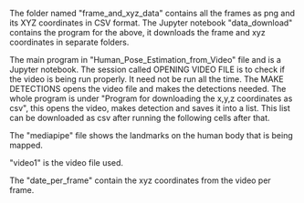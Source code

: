 The folder named "frame_and_xyz_data" contains all the frames as png and its XYZ coordinates in CSV format.
The Jupyter notebook "data_download" contains the program for the above, it downloads the frame and xyz coordinates in separate folders.

The main program in "Human_Pose_Estimation_from_Video" file and is a Jupyter notebook. 
The session called OPENING VIDEO FILE  is to check if the video is being run properly. It need not be run all the time. 
The MAKE DETECTIONS opens the video file and makes the detections needed.
The whole program is under "Program for downloading the x,y,z coordinates as csv", this opens the video, makes detection and saves it into a list.
This list can be downloaded as csv after running the following cells after that. 

The "mediapipe" file shows the landmarks on the human body that is being mapped.

"video1" is the video file used.

The "date_per_frame" contain the xyz coordinates from the video per frame.


